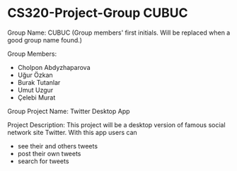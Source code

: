CS320-Project-Group CUBUC 
=============

Group Name:
CUBUC (Group members' first initials. Will be replaced when a good group name found.)


Group Members: 
- Cholpon Abdyzhaparova
- Uğur Özkan
- Burak Tutanlar
- Umut Uzgur
- Çelebi Murat


Group Project Name: 
Twitter Desktop App


Project Description:
This project will be a desktop version of famous social network site Twitter. 
With this app users can 
  - see their and others tweets
  - post their own tweets
  - search for tweets
